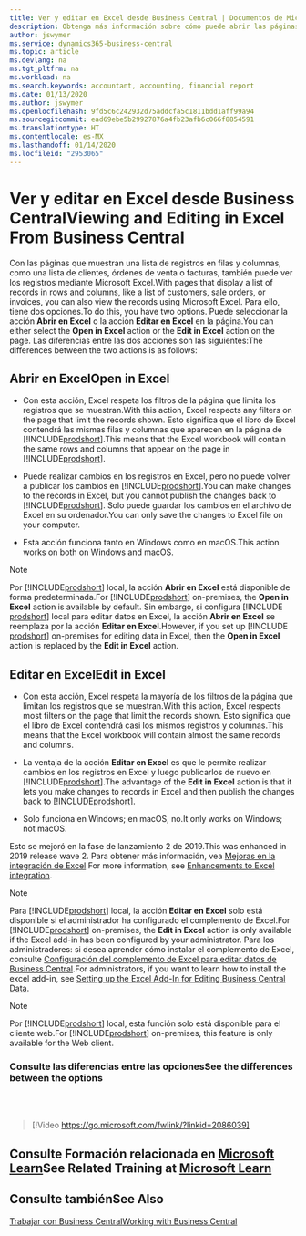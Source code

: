 ```yaml
---
title: Ver y editar en Excel desde Business Central | Documentos de Microsoft
description: Obtenga más información sobre cómo puede abrir las páginas en Microsoft Excel desde Business Central para un mejor análisis de datos.
author: jswymer
ms.service: dynamics365-business-central
ms.topic: article
ms.devlang: na
ms.tgt_pltfrm: na
ms.workload: na
ms.search.keywords: accountant, accounting, financial report
ms.date: 01/13/2020
ms.author: jswymer
ms.openlocfilehash: 9fd5c6c242932d75addcfa5c1811bdd1aff99a94
ms.sourcegitcommit: ead69ebe5b29927876a4fb23afb6c066f8854591
ms.translationtype: HT
ms.contentlocale: es-MX
ms.lasthandoff: 01/14/2020
ms.locfileid: "2953065"
---
```

# <a name="viewing-and-editing-in-excel-from-business-central"></a><span data-ttu-id="11ef6-103">Ver y editar en Excel desde Business Central</span><span class="sxs-lookup"><span data-stu-id="11ef6-103">Viewing and Editing in Excel From Business Central</span></span>

<span data-ttu-id="11ef6-104">Con las páginas que muestran una lista de registros en filas y columnas, como una lista de clientes, órdenes de venta o facturas, también puede ver los registros mediante Microsoft Excel.</span><span class="sxs-lookup"><span data-stu-id="11ef6-104">With pages that display a list of records in rows and columns, like a list of customers, sale orders, or invoices, you can also view the records using Microsoft Excel.</span></span> <span data-ttu-id="11ef6-105">Para ello, tiene dos opciones.</span><span class="sxs-lookup"><span data-stu-id="11ef6-105">To do this, you have two options.</span></span> <span data-ttu-id="11ef6-106">Puede seleccionar la acción **Abrir en Excel** o la acción **Editar en Excel** en la página.</span><span class="sxs-lookup"><span data-stu-id="11ef6-106">You can either select the **Open in Excel** action or the **Edit in Excel** action on the page.</span></span> <span data-ttu-id="11ef6-107">Las diferencias entre las dos acciones son las siguientes:</span><span class="sxs-lookup"><span data-stu-id="11ef6-107">The differences between the two actions is as follows:</span></span>  

## <a name="open-in-excel"></a><span data-ttu-id="11ef6-108">Abrir en Excel</span><span class="sxs-lookup"><span data-stu-id="11ef6-108">Open in Excel</span></span>

- <span data-ttu-id="11ef6-109">Con esta acción, Excel respeta los filtros de la página que limita los registros que se muestran.</span><span class="sxs-lookup"><span data-stu-id="11ef6-109">With this action, Excel respects any filters on the page that limit the records shown.</span></span> <span data-ttu-id="11ef6-110">Esto significa que el libro de Excel contendrá las mismas filas y columnas que aparecen en la página de [!INCLUDE[prodshort](includes/prodshort.md)].</span><span class="sxs-lookup"><span data-stu-id="11ef6-110">This means that the Excel workbook will contain the same rows and columns that appear on the page in [!INCLUDE[prodshort](includes/prodshort.md)].</span></span>

- <span data-ttu-id="11ef6-111">Puede realizar cambios en los registros en Excel, pero no puede volver a publicar los cambios en [!INCLUDE[prodshort](includes/prodshort.md)].</span><span class="sxs-lookup"><span data-stu-id="11ef6-111">You can make changes to the records in Excel, but you cannot publish the changes back to [!INCLUDE[prodshort](includes/prodshort.md)].</span></span> <span data-ttu-id="11ef6-112">Solo puede guardar los cambios en el archivo de Excel en su ordenador.</span><span class="sxs-lookup"><span data-stu-id="11ef6-112">You can only save the changes to Excel file on your computer.</span></span>

- <span data-ttu-id="11ef6-113">Esta acción funciona tanto en Windows como en macOS.</span><span class="sxs-lookup"><span data-stu-id="11ef6-113">This action works on both on Windows and macOS.</span></span>

> [!NOTE]
> <span data-ttu-id="11ef6-114">Por [!INCLUDE[prodshort](includes/prodshort.md)] local, la acción **Abrir en Excel** está disponible de forma predeterminada.</span><span class="sxs-lookup"><span data-stu-id="11ef6-114">For [!INCLUDE[prodshort](includes/prodshort.md)] on-premises, the **Open in Excel** action is available by default.</span></span> <span data-ttu-id="11ef6-115">Sin embargo, si configura [!INCLUDE [prodshort](includes/prodshort.md)] local para editar datos en Excel, la acción **Abrir en Excel** se reemplaza por la acción **Editar en Excel**.</span><span class="sxs-lookup"><span data-stu-id="11ef6-115">However, if you set up [!INCLUDE [prodshort](includes/prodshort.md)] on-premises for editing data in Excel, then the **Open in Excel** action is replaced by the **Edit in Excel** action.</span></span>

## <a name="edit-in-excel"></a><span data-ttu-id="11ef6-116">Editar en Excel</span><span class="sxs-lookup"><span data-stu-id="11ef6-116">Edit in Excel</span></span>

- <span data-ttu-id="11ef6-117">Con esta acción, Excel respeta la mayoría de los filtros de la página que limitan los registros que se muestran.</span><span class="sxs-lookup"><span data-stu-id="11ef6-117">With this action, Excel respects most filters on the page that limit the records shown.</span></span> <span data-ttu-id="11ef6-118">Esto significa que el libro de Excel contendrá casi los mismos registros y columnas.</span><span class="sxs-lookup"><span data-stu-id="11ef6-118">This means that the Excel workbook will contain almost the same records and columns.</span></span>

- <span data-ttu-id="11ef6-119">La ventaja de la acción **Editar en Excel** es que le permite realizar cambios en los registros en Excel y luego publicarlos de nuevo en [!INCLUDE[prodshort](includes/prodshort.md)].</span><span class="sxs-lookup"><span data-stu-id="11ef6-119">The advantage of the **Edit in Excel** action is that it lets you make changes to records in Excel and then publish the changes back to [!INCLUDE[prodshort](includes/prodshort.md)].</span></span>

- <span data-ttu-id="11ef6-120">Solo funciona en Windows; en macOS, no.</span><span class="sxs-lookup"><span data-stu-id="11ef6-120">It only works on Windows; not macOS.</span></span>

<span data-ttu-id="11ef6-121">Esto se mejoró en la fase de lanzamiento 2 de 2019.</span><span class="sxs-lookup"><span data-stu-id="11ef6-121">This was enhanced in 2019 release wave 2.</span></span> <span data-ttu-id="11ef6-122">Para obtener más información, vea [Mejoras en la integración de Excel](/dynamics365-release-plan/2019wave2/dynamics365-business-central/enhancements-excel-integration).</span><span class="sxs-lookup"><span data-stu-id="11ef6-122">For more information, see [Enhancements to Excel integration](/dynamics365-release-plan/2019wave2/dynamics365-business-central/enhancements-excel-integration).</span></span>

> [!NOTE]
> <span data-ttu-id="11ef6-123">Para [!INCLUDE[prodshort](includes/prodshort.md)] local, la acción **Editar en Excel** solo está disponible si el administrador ha configurado el complemento de Excel.</span><span class="sxs-lookup"><span data-stu-id="11ef6-123">For [!INCLUDE[prodshort](includes/prodshort.md)] on-premises, the **Edit in Excel** action is only available if the Excel add-in has been configured by your administrator.</span></span> <span data-ttu-id="11ef6-124">Para los administradores: si desea aprender cómo instalar el complemento de Excel, consulte [Configuración del complemento de Excel para editar datos de Business Central](/dynamics365/business-central/dev-itpro/administration/configuring-excel-addin).</span><span class="sxs-lookup"><span data-stu-id="11ef6-124">For administrators, if you want to learn how to install the excel add-in, see [Setting up the Excel Add-In for Editing Business Central Data](/dynamics365/business-central/dev-itpro/administration/configuring-excel-addin).</span></span>

> [!NOTE]
> <span data-ttu-id="11ef6-125">Por [!INCLUDE[prodshort](includes/prodshort.md)] local, esta función solo está disponible para el cliente web.</span><span class="sxs-lookup"><span data-stu-id="11ef6-125">For [!INCLUDE[prodshort](includes/prodshort.md)] on-premises, this feature is only available for the Web client.</span></span>

### <a name="see-the-differences-between-the-options"></a><span data-ttu-id="11ef6-126">Consulte las diferencias entre las opciones</span><span class="sxs-lookup"><span data-stu-id="11ef6-126">See the differences between the options</span></span>
<br><br>  

> [!Video https://go.microsoft.com/fwlink/?linkid=2086039]

## <a name="see-related-training-at-microsoft-learnlearnmodulesconfigure-powerbi-excel-dynamics-365-business-centralindex"></a><span data-ttu-id="11ef6-127">Consulte Formación relacionada en [Microsoft Learn](/learn/modules/configure-powerbi-excel-dynamics-365-business-central/index)</span><span class="sxs-lookup"><span data-stu-id="11ef6-127">See Related Training at [Microsoft Learn](/learn/modules/configure-powerbi-excel-dynamics-365-business-central/index)</span></span>

## <a name="see-also"></a><span data-ttu-id="11ef6-128">Consulte también</span><span class="sxs-lookup"><span data-stu-id="11ef6-128">See Also</span></span>
[<span data-ttu-id="11ef6-129">Trabajar con Business Central</span><span class="sxs-lookup"><span data-stu-id="11ef6-129">Working with Business Central</span></span>](ui-work-product.md)  
